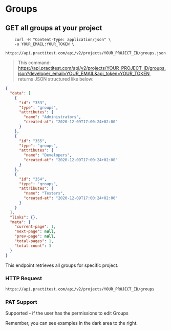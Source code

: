 # Groups


## GET all groups at your project
```shell
    curl -H "Content-Type: application/json" \
    -u YOUR_EMAIL:YOUR_TOKEN \
    https://api.practitest.com/api/v2/projects/YOUR_PROJECT_ID/groups.json
```

> This command: https://api.practitest.com/api/v2/projects/YOUR_PROJECT_ID/groups.json?developer_email=YOUR_EMAIL&api_token=YOUR_TOKEN, returns JSON structured like below:


```json
{
  "data": [
    {
      "id": "353",
      "type": "groups",
      "attributes": {
        "name": "Administrators",
        "created-at": "2020-12-09T17:00:24+02:00"
      }
    },
    {
      "id": "355",
      "type": "groups",
      "attributes": {
        "name": "Developers",
        "created-at": "2020-12-09T17:00:24+02:00"
      }
    },
    {
      "id": "354",
      "type": "groups",
      "attributes": {
        "name": "Testers",
        "created-at": "2020-12-09T17:00:24+02:00"
      }
    }
  ],
  "links": {},
  "meta": {
    "current-page": 1,
    "next-page": null,
    "prev-page": null,
    "total-pages": 1,
    "total-count": 3
  }
}
```

This endpoint retrieves all groups for specific project.

### HTTP Request

`https://api.practitest.com/api/v2/projects/YOUR_PROJECT_ID/groups`



### PAT Support
Supported - if the user has the permissions to edit Groups

<aside class="notice">
  Remember, you can see examples in the dark area to the right.
</aside>

